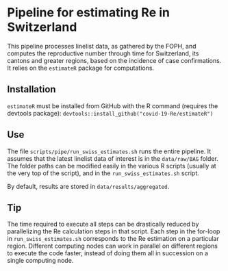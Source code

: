 # Pipeline for estimating Re in Switzerland

This pipeline processes linelist data, as gathered by the FOPH, and computes the reproductive number through time for Switzerland,
its cantons and greater regions, based on the incidence of case confirmations.
It relies on the `estimateR` package for computations.

## Installation
`estimateR` must be installed from GitHub with the R command (requires the devtools package):
`devtools::install_github("covid-19-Re/estimateR")`

## Use
The file `scripts/pipe/run_swiss_estimates.sh` runs the entire pipeline.
It assumes that the latest linelist data of interest is in the `data/raw/BAG` folder.
The folder paths can be modified easily in the various R scripts (usually at the very top of the script),
and in the `run_swiss_estimates.sh` script.

By default, results are stored in `data/results/aggregated`.

## Tip
The time required to execute all steps can be drastically reduced by parallelizing the Re calculation steps in
that script.
Each step in the for-loop in `run_swiss_estimates.sh` corresponds to the Re estimation on a particular region.
Different computing nodes can work in parallel on different regions to execute the code faster,
instead of doing them all in succession on a single computing node.
